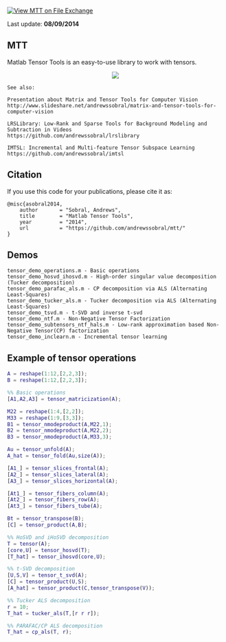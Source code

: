 [![View MTT on File Exchange](https://www.mathworks.com/matlabcentral/images/matlab-file-exchange.svg)](https://www.mathworks.com/matlabcentral/fileexchange/47773-mtt)

Last update: **08/09/2014**

MTT
---
Matlab Tensor Tools is an easy-to-use library to work with tensors.

<p align="center"><img src="https://raw.githubusercontent.com/andrewssobral/mtt/master/docs/tensor_slices_full.png" /></p>

```
See also:

Presentation about Matrix and Tensor Tools for Computer Vision 
http://www.slideshare.net/andrewssobral/matrix-and-tensor-tools-for-computer-vision

LRSLibrary: Low-Rank and Sparse Tools for Background Modeling and Subtraction in Videos
https://github.com/andrewssobral/lrslibrary

IMTSL: Incremental and Multi-feature Tensor Subspace Learning
https://github.com/andrewssobral/imtsl
```

Citation
---------
If you use this code for your publications, please cite it as:
```
@misc{asobral2014,
    author       = "Sobral, Andrews",
    title        = "Matlab Tensor Tools",
    year         = "2014",
    url          = "https://github.com/andrewssobral/mtt/"
}
```

Demos
-----
```
tensor_demo_operations.m - Basic operations
tensor_demo_hosvd_ihosvd.m - High-order singular value decomposition (Tucker decomposition)
tensor_demo_parafac_als.m - CP decomposition via ALS (Alternating Least-Squares)
tensor_demo_tucker_als.m - Tucker decomposition via ALS (Alternating Least-Squares)
tensor_demo_tsvd.m - t-SVD and inverse t-svd
tensor_demo_ntf.m - Non-Negative Tensor Factorization
tensor_demo_subtensors_ntf_hals.m - Low-rank approximation based Non-Negative Tensor(CP) factorization
tensor_demo_inclearn.m - Incremental tensor learning
```

Example of tensor operations
----------------------------
```Matlab
A = reshape(1:12,[2,2,3]);
B = reshape(1:12,[2,2,3]);

%% Basic operations
[A1,A2,A3] = tensor_matricization(A);

M22 = reshape(1:4,[2,2]);
M33 = reshape(1:9,[3,3]);
B1 = tensor_nmodeproduct(A,M22,1);
B2 = tensor_nmodeproduct(A,M22,2);
B3 = tensor_nmodeproduct(A,M33,3);

Au = tensor_unfold(A);
A_hat = tensor_fold(Au,size(A));

[A1_] = tensor_slices_frontal(A);
[A2_] = tensor_slices_lateral(A);
[A3_] = tensor_slices_horizontal(A);

[At1_] = tensor_fibers_column(A);
[At2_] = tensor_fibers_row(A);
[At3_] = tensor_fibers_tube(A);

Bt = tensor_transpose(B);
[C] = tensor_product(A,B);

%% HoSVD and iHoSVD decomposition
T = tensor(A);
[core,U] = tensor_hosvd(T);
[T_hat] = tensor_ihosvd(core,U);

%% t-SVD decomposition
[U,S,V] = tensor_t_svd(A);
[C] = tensor_product(U,S);
[A_hat] = tensor_product(C,tensor_transpose(V));

%% Tucker ALS decomposition
r = 10;
T_hat = tucker_als(T,[r r r]);

%% PARAFAC/CP ALS decomposition
T_hat = cp_als(T, r);
```
